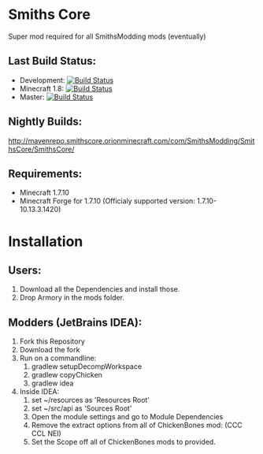 Smiths Core
=========

Super mod required for all SmithsModding mods (eventually)

## Last Build Status:
  * Development:      [![Build Status](https://travis-ci.org/SmithsModding/SmithsCore.svg?branch=Development)](https://travis-ci.org/SmithsModding/SmithsCore)
  * Minecraft 1.8:    [![Build Status](https://travis-ci.org/SmithsModding/SmithsCore.svg?branch=Development-1.8)](https://travis-ci.org/SmithsModding/SmithsCore)
  * Master:           [![Build Status](https://travis-ci.org/SmithsModding/SmithsCore.svg?branch=master)](https://travis-ci.org/SmithsModding/SmithsCore)

## Nightly Builds:
http://mavenrepo.smithscore.orionminecraft.com/com/SmithsModding/SmithsCore/SmithsCore/

## Requirements:
   *  Minecraft 1.7.10
   *  Minecraft Forge for 1.7.10 (Officialy supported version: 1.7.10-10.13.3.1420)


Installation
============
## Users:
  1. Download all the Dependencies and install those.
  2. Drop Armory in the mods folder.
  
## Modders (JetBrains IDEA):
  1. Fork this Repository
  2. Download the fork
  3. Run on a commandline: 
      1. gradlew setupDecompWorkspace
      2. gradlew copyChicken
      3. gradlew idea
  4. Inside IDEA:
      1. set ~/resources as 'Resources Root'
      2. set ~/src/api as 'Sources Root'
      3. Open the module settings and go to Module Dependencies
      4. Remove the extract options from all of ChickenBones mod: (CCC CCL NEI)
      5. Set the Scope off all of ChickenBones mods to provided.
